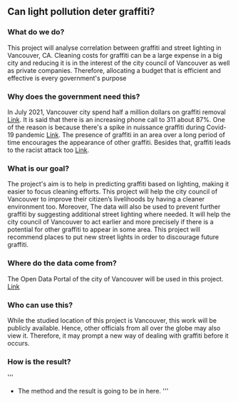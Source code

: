 ## Can light pollution deter graffiti?

### What do we do?

This project will analyse correlation between graffiti and street lighting in Vancouver, CA. Cleaning costs for graffiti can be a large expense in a big city and reducing it is in the interest of the city council of Vancouver as well as private companies. Therefore, allocating a budget that is efficient and effective is every government's purpose

### Why does the government need this?

In July 2021, Vancouver city spend half a million dollars on graffiti removal [Link](https://dailyhive.com/vancouver/vancouver-graffiti-removal-half-a-million). It is said that there is an increasing phone call to 311 about 87%. One of the reason is because there's a spike in nuissance graffiti during Covid-19 pandemic [Link](https://globalnews.ca/news/8240692/vancouver-spike-nuisance-graffiti-calls-311-covid-19-pandemic/). The presence of graffiti in an area over a long period of time encourages the appearance of other graffiti. Besides that, graffiti leads to the racist attack too [Link](https://www.vancouverisawesome.com/local-news/mural-in-vancouvers-chinatown-targeted-in-racist-attack-3932501).

### What is our goal?

The project's aim is to help in predicting graffiti based on lighting, making it easier to focus cleaning efforts. This project will help the city council of Vancouver to improve their citizen’s livelihoods by having a cleaner environment too. Moreover, The data will also be used to prevent further graffiti by suggesting additional street lighting where needed. It will help the city council of Vancouver to act earlier and more precisely if there is a potential for other graffiti to appear in some area. This project will recommend places to put new street lights in order to discourage future graffiti.

### Where do the data come from?

The Open Data Portal of the city of Vancouver will be used in this project. [Link](https://opendata.vancouver.ca/)  

### Who can use this?

While the studied location of this project is Vancouver, this work will be publicly available. Hence, other officials from all over the globe may also view it. Therefore, it may prompt a new way of dealing with graffiti before it occurs.


### How is the result?

'''
- The method and the result is going to be in here.
'''


